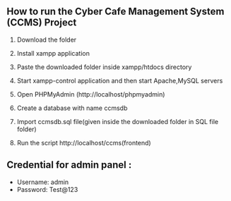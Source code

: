 ## How to run the Cyber Cafe Management System (CCMS) Project

1. Download the folder 

2. Install xampp application

3. Paste the downloaded folder inside xampp/htdocs directory

4. Start xampp-control application and then start Apache,MySQL servers   

5. Open PHPMyAdmin (http://localhost/phpmyadmin)

6. Create a database with name ccmsdb

7. Import ccmsdb.sql file(given inside the downloaded folder in SQL file folder)

8. Run the script http://localhost/ccms(frontend)

## Credential for admin panel :

- Username: admin
- Password: Test@123


